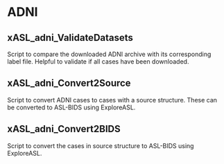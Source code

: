 
# ADNI

## xASL_adni_ValidateDatasets

Script to compare the downloaded ADNI archive with its corresponding label file. Helpful to validate if all cases have been downloaded.

## xASL_adni_Convert2Source

Script to convert ADNI cases to cases with a source structure. These can be converted to ASL-BIDS using ExploreASL.

## xASL_adni_Convert2BIDS

Script to convert the cases in source structure to ASL-BIDS using ExploreASL.

